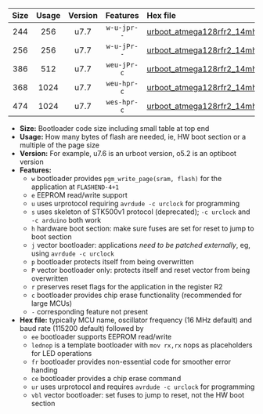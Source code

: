 |Size|Usage|Version|Features|Hex file|
|:-:|:-:|:-:|:-:|:--|
|244|256|u7.7|`w-u-jpr--`|[urboot_atmega128rfr2_14mhz7456_57600bps_lednop_ur_vbl.hex](https://raw.githubusercontent.com/stefanrueger/urboot.hex/main/mcus/atmega128rfr2/fcpu_14mhz7456/57600_bps/urboot_atmega128rfr2_14mhz7456_57600bps_lednop_ur_vbl.hex)|
|256|256|u7.7|`w-u-jPr--`|[urboot_atmega128rfr2_14mhz7456_57600bps_ur_vbl.hex](https://raw.githubusercontent.com/stefanrueger/urboot.hex/main/mcus/atmega128rfr2/fcpu_14mhz7456/57600_bps/urboot_atmega128rfr2_14mhz7456_57600bps_ur_vbl.hex)|
|386|512|u7.7|`weu-jPr-c`|[urboot_atmega128rfr2_14mhz7456_57600bps_ee_lednop_fr_ce_ur_vbl.hex](https://raw.githubusercontent.com/stefanrueger/urboot.hex/main/mcus/atmega128rfr2/fcpu_14mhz7456/57600_bps/urboot_atmega128rfr2_14mhz7456_57600bps_ee_lednop_fr_ce_ur_vbl.hex)|
|368|1024|u7.7|`weu-hpr-c`|[urboot_atmega128rfr2_14mhz7456_57600bps_ee_lednop_fr_ce_ur.hex](https://raw.githubusercontent.com/stefanrueger/urboot.hex/main/mcus/atmega128rfr2/fcpu_14mhz7456/57600_bps/urboot_atmega128rfr2_14mhz7456_57600bps_ee_lednop_fr_ce_ur.hex)|
|474|1024|u7.7|`wes-hpr-c`|[urboot_atmega128rfr2_14mhz7456_57600bps_ee_lednop_fr_ce.hex](https://raw.githubusercontent.com/stefanrueger/urboot.hex/main/mcus/atmega128rfr2/fcpu_14mhz7456/57600_bps/urboot_atmega128rfr2_14mhz7456_57600bps_ee_lednop_fr_ce.hex)|

- **Size:** Bootloader code size including small table at top end
- **Usage:** How many bytes of flash are needed, ie, HW boot section or a multiple of the page size
- **Version:** For example, u7.6 is an urboot version, o5.2 is an optiboot version
- **Features:**
  + `w` bootloader provides `pgm_write_page(sram, flash)` for the application at `FLASHEND-4+1`
  + `e` EEPROM read/write support
  + `u` uses urprotocol requiring `avrdude -c urclock` for programming
  + `s` uses skeleton of STK500v1 protocol (deprecated); `-c urclock` and `-c arduino` both work
  + `h` hardware boot section: make sure fuses are set for reset to jump to boot section
  + `j` vector bootloader: applications *need to be patched externally*, eg, using `avrdude -c urclock`
  + `p` bootloader protects itself from being overwritten
  + `P` vector bootloader only: protects itself and reset vector from being overwritten
  + `r` preserves reset flags for the application in the register R2
  + `c` bootloader provides chip erase functionality (recommended for large MCUs)
  + `-` corresponding feature not present
- **Hex file:** typically MCU name, oscillator frequency (16 MHz default) and baud rate (115200 default) followed by
  + `ee` bootloader supports EEPROM read/write
  + `lednop` is a template bootloader with `mov rx,rx` nops as placeholders for LED operations
  + `fr` bootloader provides non-essential code for smoother error handing
  + `ce` bootloader provides a chip erase command
  + `ur` uses urprotocol and requires `avrdude -c urclock` for programming
  + `vbl` vector bootloader: set fuses to jump to reset, not the HW boot section
